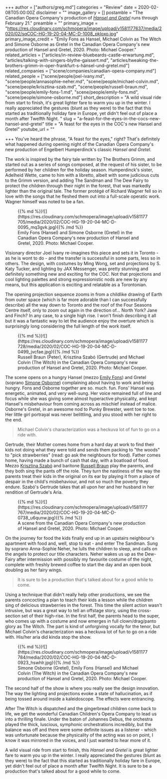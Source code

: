 +++
author = ["authors/greg.md"]
categories = "Review"
date = 2020-02-08T05:00:00Z
disclaimer = ""
image_gallery = []
postamble = "The Canadian Opera Company's production of [_Hansel and Gretel_](https://www.coc.ca/productions/18719) runs through February 21."
preamble = ""
primary_image = "https://res.cloudinary.com/schmopera/image/upload/v1581177637/media/2020/02/sqCOC-HG-19-20-04-MC-D-1008_pkloxo.jpg"
primary_image_credit = "Emily Fons as Hansel, Michael Colvin as The Witch and Simone Osborne as Gretel in the Canadian Opera Company's new production of Hansel and Gretel, 2020. Photo: Michael Cooper."
related_articles = ["articles/in-review-bluebeards-castle-erwartung.md", "articles/talking-with-singers-blythe-gaissert.md", "articles/tweaking-the-brothers-grimm-in-oper-frankfurt-s-hänsel-und-gretel.md"]
related_companies = ["scene/companies/canadian-opera-company.md"]
related_people = ["scene/people/joel-ivany.md", "scene/people/annasophie-neher.md", "scene/people/michael-colvin.md", "scene/people/krisztina-szab.md", "scene/people/russell-braun.md", "scene/people/emily-fons-1.md", "scene/people/emily-fons.md", "scene/people/simone-osborne.md"]
short_description = "A wild visual ride from start to finish, it's great lighter fare to warm you up in the winter. I really appreciated the gestures (blunt as they were) to the fact that this started as traditionally holiday fare in Europe, yet didn't feel out of place a month after Twelfth Night. "
slug = "a-feast-for-the-eyes-in-the-cocs-new-hansel-and-gretel"
title = "A feast for the eyes in the COC's new Hansel and Gretel"
youtube_url = ""

+++
You've heard the phrase, "A feast for the eyes," right? That's definitely what happened during opening night of the Canadian Opera Company's new production of Engelbert Humperdinck's classic _Hansel and Gretel_.

The work is inspired by the fairy tale written by The Brothers Grimm, and started out as a series of songs composed, at the request of his sister, to be performed by her children for the holiday season. Humperdinck's sister, Adelheid Wette, came to him with a libretto, albeit with some judicious cuts to the Grimm version, and adding The Sandman and The Dew Fairy to protect the children through their night in the forest, that was markedly lighter than the original tale. The former protégé of Richard Wagner fell so in love with the songs that he fleshed them out into a full-scale operatic work. Wagner himself was noted to be a fan.

<figure data-type="image">{{% md %}}![](https://res.cloudinary.com/schmopera/image/upload/v1581177705/media/2020/02/COC-HG-19-20-04-MC-D-0095_mq3gvk.jpg){{% /md %}}

<figcaption>Emily Fons (Hansel) and Simone Osborne (Gretel) in the Canadian Opera Company's new production of Hansel and Gretel, 2020. Photo: Michael Cooper.</figcaption>

</figure>

Visionary director Joel Ivany re-imagines this piece and sets it in Toronto - as he is wont to do - and the transfer is successful in some parts, less so in others. The design, with costumes by Ming Wong, set and projections by S. Katy Tucker, and lighting by JAX Messenger, was pretty stunning and definitely something new and exciting for the COC. Not that projections and cool lighting palettes and strong expressionistic nods are new by any means, but this application is exciting and relatable as a Torontonian.

The opening projection sequence zooms in from a childlike drawing of Earth from outer space (which is far more adorable than I can successfully describe) all the way down to Toronto and the roof of the Four Seasons Centre itself, only to zoom out again in the direction of... North York? Jane and Finch? In any case, to a single high rise. I won't finish describing it all but it was a fantastic way to let the audience enjoy the overture which is surprisingly long considering the full length of the work itself.

<figure data-type="image">{{% md %}}![](https://res.cloudinary.com/schmopera/image/upload/v1581177728/media/2020/02/COC-HG-19-20-04-MC-D-0499_jvcfae.jpg){{% /md %}}

<figcaption>Russell Braun (Peter), Krisztina Szabó (Gertrude) and Michael Colvin (The Witch) in the Canadian Opera Company's new production of Hansel and Gretel, 2020. Photo: Michael Cooper.</figcaption>

</figure>

The scene opens on a hungry Hansel (mezzo [Emily Fons](/scene/people/emily-fons/)) and Gretel (soprano [Simone Osborne](/scene/people/simone-osborne/)) complaining about having to work and being hungry. Fons and Osborne together are so. much. fun. Fons' Hansel was energetic, animated, and very well-sung. Her voice remained full of line and focus while she was giving some almost hyperactive physicality, and kept Hansel's misbehaviour from coming across as mischief instead of malice. Osborne's Gretel, in an awesome nod to Punky Brewster, went toe to toe. Her little girl portrayal was never belittling, and you stood with her right to the end.

> Michael Colvin's characterization was a heckuva lot of fun to go on a ride with.

Gertrude, their Mother comes home from a hard day at work to find their kids not doing what they were told and sends them packing to "the woods" to "pick strawberries" (read: go ask the neighbours for food). Father comes home, having made a bunch of cash that day, with a boatload of food. Mezzo [Krisztina Szabó](/scene/people/krisztina-szab/) and baritone [Russell Braun](/scene/people/russell-braun/) play the parents, and they both sing the pants off the role. They turn the nastiness of the way the parents treat their kids in the original on its ear by playing it from a place of despair in the child's misbehaviour, and not so much the poverty they endure. Szabó's Gertrude takes that all upon her and her husband in her rendition of Gertrude's Aria.

<figure data-type="image">{{% md %}}![](https://res.cloudinary.com/schmopera/image/upload/v1581177767/media/2020/02/COC-HG-19-20-04-MC-D-0738_u6qunw.jpg){{% /md %}}

<figcaption>A scene from the Canadian Opera Company's new production of Hansel and Gretel, 2020. Photo: Michael Cooper.</figcaption>

</figure>

On the journey for food the kids finally end up in an upstairs neighbour's apartment with food and, well, stop to eat - and enter The Sandman. Sung by soprano Anna-Sophie Neher, he lulls the children to sleep, and calls on the angels to protect our title characters. Neher wakes us up as the Dew-Fairy after intermission with possibly my favourite costume of the night, complete with freshly brewed coffee to start the day and an open book doubling as her fairy wings.

> It is sure to be a production that's talked about for a good while to come.

Using a technique that didn't really help other productions, we see the parents concocting a plan to teach their kids a lesson while the children sing of delicious strawberries in the forest. This time the silent action wasn't intrusive, but was a great way to tell an offstage story, using the cross-section set of their high-rise. In the first half, the parents head to the super, who comes up with a costume and now emerges in full clown/drag/panto glory as The Witch. The part is kind of unforgiving vocally for the tenor, but Michael Colvin's characterization was a heckuva lot of fun to go on a ride with. His/her aria did kinda stop the show.

<figure data-type="image">{{% md %}}![](https://res.cloudinary.com/schmopera/image/upload/v1581177784/media/2020/02/COC-HG-19-20-04-MC-D-0923_hswhlr.jpg){{% /md %}}

<figcaption>Simone Osborne (Gretel), Emily Fons (Hansel) and Michael Colvin (The Witch) in the Canadian Opera Company's new production of Hansel and Gretel, 2020. Photo: Michael Cooper.</figcaption>

</figure>

The second half of the show is where you really see the design innovation. The way the lighting and projections evoke a state of hallucination, as if being tossed around inside a kaleidoscope. The effects were entrancing.

After The Witch is dispatched and the gingerbread children come back to life, we get the wonderful Canadian Children's Opera Company to lead us into a thrilling finale. Under the baton of Johannes Debus, the orchestra played the thick, luscious, symphonic orchestrations incredibly, but the balance was off and there were some definite issues as a listener - which was unfortunate because the physicality of the acting was so on point, I know it was mirrored in the voices, and I just wanted to hear more of it.

A wild visual ride from start to finish, this _Hansel and Gretel_ is great lighter fare to warm you up in the winter. I really appreciated the gestures (blunt as they were) to the fact that this started as traditionally holiday fare in Europe, yet didn't feel out of place a month after Twelfth Night. It is sure to be a production that's talked about for a good while to come.